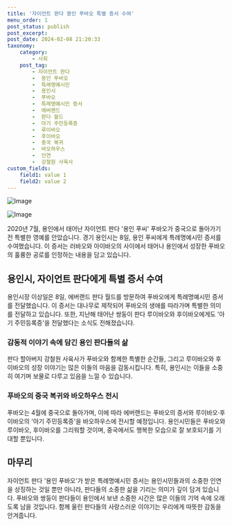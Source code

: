 ```yaml
---
title: '자이언트 판다 용인 푸바오 특별 증서 수여'
menu_order: 1
post_status: publish
post_excerpt: 
post_date: 2024-02-08 21:20:33
taxonomy:
    category:
        - 사회
    post_tag:
        - 자이언트 판다
        -  용인 푸바오
        -  특례명예시민
        -  용인시
        -  푸바오
        -  특례명예시민 증서
        -  에버랜드
        -  판다 월드
        -  아기 주민등록증
        -  루이바오
        -  후이바오
        -  중국 복귀
        -  바오하우스
        -  인연
        -  강철원 사육사
custom_fields:
    field1: value 1
    field2: value 2
---
```


![Image](https://imgnews.pstatic.net/image/025/2024/02/08/0003340537_001_20240208174201056.jpg?type=w647)

![Image](https://imgnews.pstatic.net/image/025/2024/02/08/0003340537_002_20240208174201079.jpg?type=w647)

2020년 7월, 용인에서 태어난 자이언트 판다 '용인 푸씨' 푸바오가 중국으로 돌아가기 전 특별한 영예를 안았습니다. 경기 용인시는 8일, 용인 푸씨에게 특례명예시민 증서를 수여했습니다. 이 증서는 러바오와 아이바오의 사이에서 태어나 용인에서 성장한 푸바오의 훌륭한 공로를 인정하는 내용을 담고 있습니다.
## 용인시, 자이언트 판다에게 특별 증서 수여
용인시장 이상일은 8일, 에버랜드 판다 월드를 방문하여 푸바오에게 특례명예시민 증서를 전달했습니다. 이 증서는 대나무로 제작되어 푸바오의 생애를 따라가며 특별한 의미를 전달하고 있습니다. 또한, 지난해 태어난 쌍둥이 판다 루이바오와 후이바오에게도 '아기 주민등록증'을 전달했다는 소식도 전해졌습니다.
### 감동적 이야기 속에 담긴 용인 판다들의 삶
판다 할아버지 강철원 사육사가 푸바오와 함께한 특별한 순간들, 그리고 루이바오와 후이바오의 성장 이야기는 많은 이들의 마음을 감동시킵니다. 특히, 용인시는 이들을 소중히 여기며 보물로 다루고 있음을 느낄 수 있습니다.
### 푸바오의 중국 복귀와 바오하우스 전시
푸바오는 4월에 중국으로 돌아가며, 이에 따라 에버랜드는 푸바오의 증서와 루이바오·후이바오의 '아기 주민등록증'을 바오하우스에 전시할 예정입니다. 용인시민들은 푸바오와 루이바오, 후이바오를 그리워할 것이며, 중국에서도 행복한 모습으로 잘 보호되기를 기대할 뿐입니다.
## 마무리
자이언트 판다 '용인 푸바오'가 받은 특례명예시민 증서는 용인시민들과의 소중한 인연을 상징하는 것일 뿐만 아니라, 판다들의 소중한 삶을 기리는 의미가 깊이 담겨 있습니다. 푸바오와 쌍둥이 판다들이 용인에서 보낸 소중한 시간은 많은 이들의 기억 속에 오래도록 남을 것입니다. 함께 울린 판다들의 사랑스러운 이야기는 우리에게 따뜻한 감동을 안겨줍니다.
